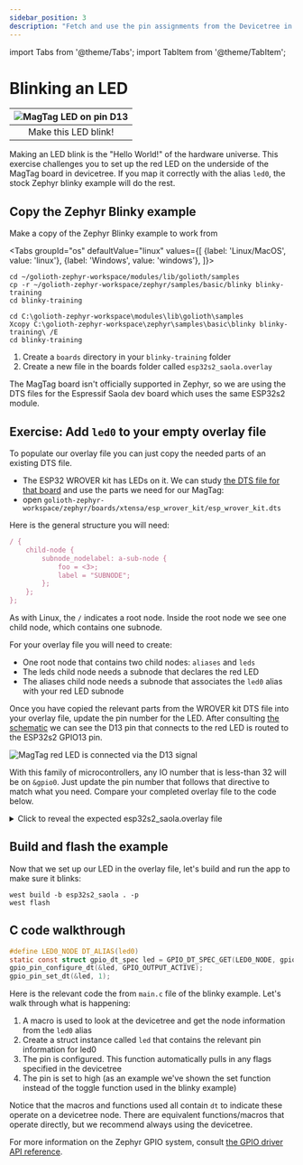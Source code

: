 ```yaml
---
sidebar_position: 3
description: "Fetch and use the pin assignments from the Devicetree in C code"
---
```


import Tabs from '@theme/Tabs';
import TabItem from '@theme/TabItem';

# Blinking an LED

| ![MagTag LED on pin D13](assets/d13-LED.jpg) |
|:--:|
| Make this LED blink! |

Making an LED blink is the "Hello World!" of the hardware universe. This exercise challenges you to set up the red LED on the underside of the MagTag board in devicetree. If you map it correctly with the alias `led0`, the stock Zephyr blinky example will do the rest.

## Copy the Zephyr Blinky example

Make a copy of the Zephyr Blinky example to work from

<Tabs
groupId="os"
defaultValue="linux"
values={[
{label: 'Linux/MacOS', value: 'linux'},
{label: 'Windows', value: 'windows'},
]}>

<TabItem value="linux">

```shell
cd ~/golioth-zephyr-workspace/modules/lib/golioth/samples
cp -r ~/golioth-zephyr-workspace/zephyr/samples/basic/blinky blinky-training
cd blinky-training
```

</TabItem>
<TabItem value="windows">

```shell
cd C:\golioth-zephyr-workspace\modules\lib\golioth\samples
Xcopy C:\golioth-zephyr-workspace\zephyr\samples\basic\blinky blinky-training\ /E
cd blinky-training
```

</TabItem>
</Tabs>

1. Create a `boards` directory in your `blinky-training` folder
2. Create a new file in the boards folder called `esp32s2_saola.overlay`

The MagTag board isn't officially supported in Zephyr, so we are using the DTS files for the Espressif Saola dev board which uses the same ESP32s2 module.

## Exercise: Add `led0` to your empty overlay file

To populate our overlay file you can just copy the needed parts of an existing DTS file.

* The ESP32 WROVER kit has LEDs on it. We can study [the DTS file for that board](https://github.com/zephyrproject-rtos/zephyr/blob/main/boards/xtensa/esp_wrover_kit/esp_wrover_kit.dts) and use the parts we need for our MagTag:
* open `golioth-zephyr-workspace/zephyr/boards/xtensa/esp_wrover_kit/esp_wrover_kit.dts`

Here is the general structure you will need:

```js
/ {
    child-node {
        subnode_nodelabel: a-sub-node {
            foo = <3>;
            label = "SUBNODE";
        };
    };
};
```

As with Linux, the `/` indicates a root node. Inside the root node we see one child node, which contains one subnode.

For your overlay file you will need to create:

* One root node that contains two child nodes: `aliases` and `leds`
* The leds child node needs a subnode that declares the red LED
* The aliases child node needs a subnode that associates the `led0` alias with your red LED subnode

Once you have copied the relevant parts from the WROVER kit DTS file into your overlay file, update the pin number for the LED. After consulting [the schematic](https://learn.adafruit.com/assets/96946) we can see the D13 pin that connects to the red LED is routed to the ESP32s2 GPIO13 pin.

![MagTag red LED is connected via the D13 signal](assets/magtag-red-led-pinout.jpg)

With this family of microcontrollers, any IO number that is less-than 32 will be on `&gpio0`. Just update the pin number that follows that directive to match what you need. Compare your completed overlay file to the code below.

<details><summary>Click to reveal the expected esp32s2_saola.overlay file</summary>

```js esp32s2_saola.overlay
/ {
    aliases {
        led0 = &red_led;
    };
    leds {
        compatible = "gpio-leds";
        red_led: red_led {
            gpios =  <&gpio0 13 GPIO_ACTIVE_HIGH>;
            label = "Red - LED2";
        };
    };
};
```

In general, subnode names, subnode labels, and the label properties can be named anything that you want. If you compare this overlay file to the [overlay file previously used in the blinky example](https://github.com/golioth/magtag-demo/blob/blinky/boards/esp32s2_saola.overlay) during Zephyr Exercises part of this training, you'll find the subnode for the LED was named differently.

Of note:

* The `compatible` property tells Zephyr the type of binding we are using
* The `gpios` assignment indicates several gpio properties:
  * `&gpio0` &ndash; assigns the port that drives these pins (Further reading: [how ESP32 pin/port assignments work](https://blog.golioth.io/how-to-set-up-esp32-gpio-pins-in-zephyr/))
  * `13` &ndash; assigns the pin number based on the IO## (or GPIO##) number, not the physical pin number on the package
  * `GPIO_ACTIVE_HIGH` &ndash; a flag that sets the active state of the pin. This is also where you could set a pull-up or pull-down resistor by using a bitmask: `(GPIO_ACTIVE_HIGH | GPIO_PULL_UP)`

</details>

## Build and flash the example

Now that we set up our LED in the overlay file, let's build and run the app to make sure it blinks:

```shell
west build -b esp32s2_saola . -p
west flash
```

## C code walkthrough

```c
#define LED0_NODE DT_ALIAS(led0)
static const struct gpio_dt_spec led = GPIO_DT_SPEC_GET(LED0_NODE, gpios);
gpio_pin_configure_dt(&led, GPIO_OUTPUT_ACTIVE);
gpio_pin_set_dt(&led, 1);
```

Here is the relevant code the from `main.c` file of the blinky example. Let's walk through what is happening:

1. A macro is used to look at the devicetree and get the node information from the `led0` alias
2. Create a struct instance called `led` that contains the relevant pin information for led0
3. The pin is configured. This function automatically pulls in any flags specified in the devicetree
4. The pin is set to high (as an example we've shown the set function instead of the toggle function used in the blinky example)

Notice that the macros and functions used all contain `dt` to indicate these operate on a devicetree node. There are equivalent functions/macros that operate directly, but we recommend always using the devicetree.

For more information on the Zephyr GPIO system, consult [the GPIO driver API reference](https://docs.zephyrproject.org/apidoc/latest/group__gpio__interface.html).
